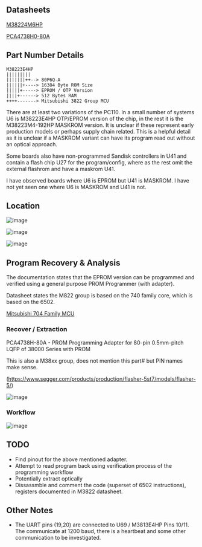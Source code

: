 
## Datasheets ##
[M38224M6HP](M3822.pdf)

[PCA4738H0-80A](PCA4738H.pdf)

## Part Number Details ##
```
M38223E4HP
|||||||||
|||||||++--> 80P6Q-A
||||||+----> 16384 Byte ROM Size 
|||||+-----> EPROM / OTP Version
||||+------> 512 Bytes RAM
++++-------> Mitsubishi 3822 Group MCU
```
There are at least two variations of the PC110.    In a small number of systems U6 is M38223E4HP OTP/EPROM version of the chip,  in the rest it is the M38223M4-192HP MASKROM version.  It is unclear if these represent early production models or perhaps supply chain related.    This is a helpful detail as it is unclear if a MASKROM variant can have its program read out without an optical approach.

Some boards also have non-programmed Sandisk controllers in U41 and contain a flash chip U27 for the program/config, where as the rest omit the external flashrom and have a maskrom U41.

I have observed boards where U6 is EPROM but U41 is MASKROM.  I have not yet seen one where U6 is MASKROM and U41 is not.  

## Location ##

![image](https://github.com/user-attachments/assets/a2e46dda-e8bc-42d8-bcc8-e8081ce7fbb1)

![image](https://github.com/user-attachments/assets/63b54d00-19b9-41cf-ab7a-5a5157431210)

![image](https://github.com/user-attachments/assets/ee8c9987-725a-453d-a366-4c2538670507)



## Program Recovery & Analysis

The documentation states that the  EPROM version can be programmed and verified using a general purpose PROM Programmer (with adapter).

Datasheet states the M822 group is based on the 740 family core,  which is based on the 6502.

[Mitsubishi 704 Family MCU](https://en.wikipedia.org/wiki/Mitsubishi_740)

### Recover / Extraction ###
PCA4738H-80A - PROM Programming Adapter for 80-pin 0.5mm-pitch LQFP of 38000 Series with PROM

This is also a M38xx group,  does not mention this part# but PIN names make sense.

(https://www.segger.com/products/production/flasher-5st7/models/flasher-5/)

![image](https://github.com/user-attachments/assets/14d8da21-7dae-48d2-bbe9-4c3d3efb0e96)

### Workflow ###

![image](https://github.com/user-attachments/assets/fc6904b1-b986-44e2-942a-3a0fede0cd2a)

## TODO ##
* Find pinout for the above mentioned adapter.
* Attempt to read program back using verification process of the programming workflow
* Potentially extract optically 
* Dissassmble and comment the code (superset of 6502 instructions), registers documented in M3822 datasheet.

## Other Notes ##

* The UART pins (19,20)  are connected to U69 /  M3813E4HP   Pins 10/11.  The communicate at 1200 baud, there is a heartbeat and some other communication to be investigated.
